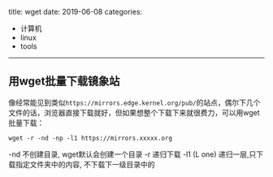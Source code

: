title: wget
date: 2019-06-08
categories:
- 计算机
- linux
- tools




---

## 用wget批量下载镜象站

像经常能见到类似`https://mirrors.edge.kernel.org/pub/`的站点，偶尔下几个文件的话，浏览器直接下载就好，但如果想整个下载下来就很费力，可以用wget批量下载：

```
wget -r -nd -np -l1 https://mirrors.xxxxx.org
```

-nd 不创建目录, wget默认会创建一个目录
-r 递归下载
-l1 (L one) 递归一层,只下载指定文件夹中的内容, 不下载下一级目录中的

